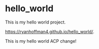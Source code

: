 # hello_world
This is my hello world project.

https://ryanhoffman4.github.io/hello_world/.

This is my hello world ACP change!